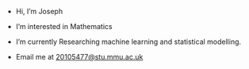 -  Hi, I’m Joseph
-  I’m interested in Mathematics
-  I’m currently Researching machine learning and statistical modelling.

- Email me at 20105477@stu.mmu.ac.uk

<!---
josephlee2001/josephlee2001 is a ✨ special ✨ repository because its `README.md` (this file) appears on your GitHub profile.
You can click the Preview link to take a look at your changes.
--->

